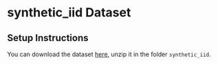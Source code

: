# synthetic_iid Dataset

## Setup Instructions

You can download the dataset [here](https://github.com/litian96/FedProx/tree/master/data/synthetic_iid/data), unzip it in the folder `synthetic_iid`.